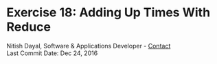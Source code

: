 # Exercise 18: Adding Up Times With Reduce
Nitish Dayal, Software & Applications Developer - [Contact](http://nitishdayal.me)  
Last Commit Date: Dec 24, 2016

